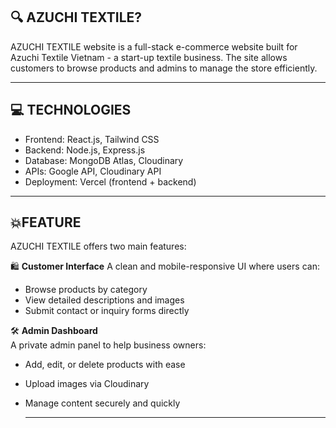## 🔍 AZUCHI TEXTILE?
AZUCHI TEXTILE website is a full-stack e-commerce website built for Azuchi Textile Vietnam - a start-up textile business. The site allows customers to browse products and admins to manage the store efficiently.

---
## 💻 TECHNOLOGIES 
- Frontend: React.js, Tailwind CSS
- Backend: Node.js, Express.js
- Database: MongoDB Atlas, Cloudinary
- APIs: Google API, Cloudinary API
- Deployment: Vercel (frontend + backend)

---
## 💥FEATURE
AZUCHI TEXTILE offers two main features: 

🛍️ **Customer Interface** 
A clean and mobile-responsive UI where users can:
- Browse products by category
- View detailed descriptions and images
- Submit contact or inquiry forms directly

🛠️ **Admin Dashboard**  
A private admin panel to help business owners:
- Add, edit, or delete products with ease
- Upload images via Cloudinary
- Manage content securely and quickly

  ---
